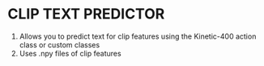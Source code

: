 # CLIP TEXT PREDICTOR

1. Allows you to predict text for clip features using the Kinetic-400 action class or custom classes
2. Uses .npy files of clip features